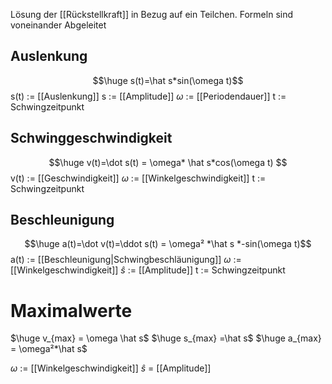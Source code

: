Lösung der [[Rückstellkraft]] in Bezug auf ein Teilchen. Formeln sind voneinander Abgeleitet
## Auslenkung
$$\huge s(t)=\hat s*sin(\omega t)$$
s(t) := [[Auslenkung]]
s := [[Amplitude]]
$\omega$ := [[Periodendauer]]
t := Schwingzeitpunkt

## Schwinggeschwindigkeit
$$\huge v(t)=\dot s(t) = \omega* \hat s*cos(\omega t) $$
v(t) := [[Geschwindigkeit]]
$\omega$ := [[Winkelgeschwindigkeit]]
t := Schwingzeitpunkt 

## Beschleunigung
$$\huge a(t)=\dot v(t)=\ddot s(t) = \omega² *\hat s *-sin(\omega t)$$
a(t) := [[Beschleunigung|Schwingbeschläunigung]]
$\omega$ := [[Winkelgeschwindigkeit]]
$\hat s$ := [[Amplitude]]
t := Schwingzeitpunkt
# Maximalwerte
$\huge v_{max} = \omega \hat s$
$\huge s_{max} =\hat s$
$\huge a_{max} = \omega²*\hat s$

$\omega$ := [[Winkelgeschwindigkeit]]
$\hat s$ = [[Amplitude]]